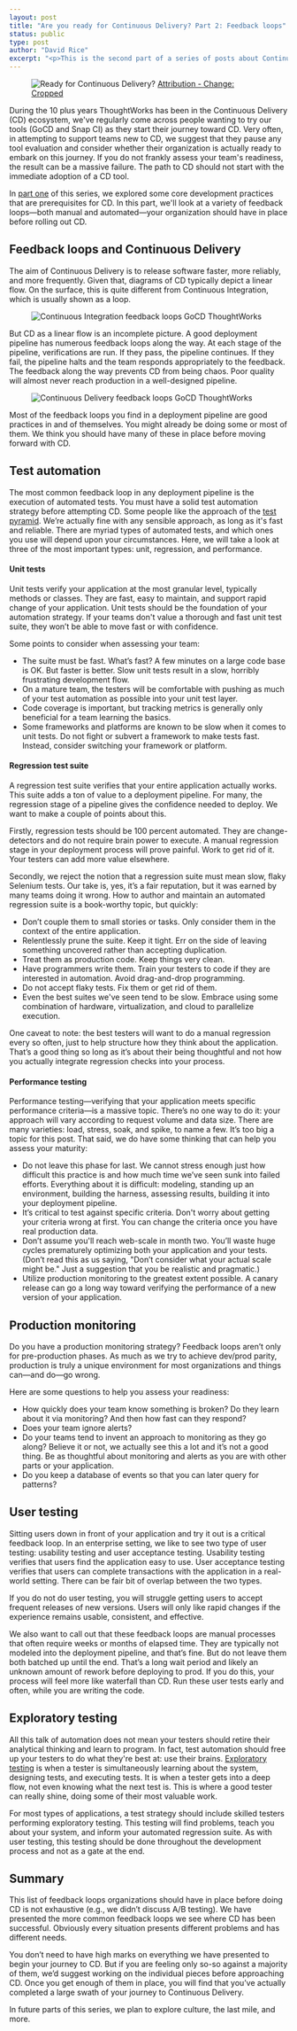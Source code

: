 ```yaml
---
layout: post
title: "Are you ready for Continuous Delivery? Part 2: Feedback loops"
status: public
type: post
author: "David Rice"
excerpt: "<p>This is the second part of a series of posts about Continuous Delivery infrastructure, culture, and process. In this post, we’ll present some of the more common feedback loops your organization should have in place to determine your readiness for Continuous Delivery.</p>"
---
```


<figure>
  <img src="/images/blog/are-you-ready-for-continuous-delivery/feedback_loops.jpg" alt="Ready for Continuous Delivery?"></img>
  <span class="attribution">
    <a target="_blank" href="https://www.flickr.com/photos/drainrat/14017306767/sizes/l">Attribution - Change: Cropped</a>
  </span>
</figure>

During the 10 plus years ThoughtWorks has been in the Continuous Delivery (CD) ecosystem, we've regularly come across
people wanting to try our tools (GoCD and Snap CI) as they start their journey toward CD. Very often, in attempting to
support teams new to CD, we suggest that they pause any tool evaluation and consider whether their organization is
actually ready to embark on this journey. If you do not frankly assess your team's readiness, the result can be a
massive failure. The path to CD should not start with the immediate adoption of a CD tool.

In [part one](/2016/01/25/are-you-ready-for-continuous-delivery.html) of this series, we explored some core development
practices that are prerequisites for CD. In this part, we'll look at a variety of feedback loops—both manual and
automated—your organization should have in place before rolling out CD.


## Feedback loops and Continuous Delivery

The aim of Continuous Delivery is to release software faster, more reliably, and more frequently. Given that, diagrams
of CD typically depict a linear flow. On the surface, this is quite different from Continuous Integration, which is
usually shown as a loop.

<figure>
  <img src="/images/blog/are-you-ready-for-continuous-delivery/gocd_thoughtworks_continuous_integration_feedback_loops.png"
    alt="Continuous Integration feedback loops GoCD ThoughtWorks" class="size_medium"></img>
</figure>

But CD as a linear flow is an incomplete picture. A good deployment pipeline has numerous feedback loops along the
way. At each stage of the pipeline, verifications are run. If they pass, the pipeline continues. If they fail, the
pipeline halts and the team responds appropriately to the feedback. The feedback along the way prevents CD from being
chaos. Poor quality will almost never reach production in a well-designed pipeline.

<figure>
  <img src="/images/blog/are-you-ready-for-continuous-delivery/gocd_thoughtworks_continuous_delivery_feedback_loops.png"
    alt="Continuous Delivery feedback loops GoCD ThoughtWorks" class="size_medium_large"></img>
</figure>

Most of the feedback loops you find in a deployment pipeline are good practices in and of themselves. You might already
be doing some or most of them. We think you should have many of these in place before moving forward with CD.

## Test automation

The most common feedback loop in any deployment pipeline is the execution of automated tests. You must have a solid test
automation strategy before attempting CD. Some people like the approach of the
[test pyramid](http://martinfowler.com/bliki/TestPyramid.html). We’re actually fine with any sensible approach, as long
as it's fast and reliable. There are myriad types of automated tests, and which ones you use will depend upon your
circumstances. Here, we will take a look at three of the most important types: unit, regression, and performance.

#### Unit tests

Unit tests verify your application at the most granular level, typically methods or classes. They are fast, easy to
maintain, and support rapid change of your application. Unit tests should be the foundation of your automation
strategy. If your teams don't value a thorough and fast unit test suite, they won’t be able to move fast or with
confidence.

Some points to consider when assessing your team:

- The suite must be fast. What’s fast? A few minutes on a large code base is OK. But faster is better. Slow unit tests
  result in a slow, horribly frustrating development flow.
- On a mature team, the testers will be comfortable with pushing as much of your test automation as possible into your
  unit test layer.
- Code coverage is important, but tracking metrics is generally only beneficial for a team learning the basics.
- Some frameworks and platforms are known to be slow when it comes to unit tests. Do not fight or subvert a framework to
  make tests fast. Instead, consider switching your framework or platform.

#### Regression test suite

A regression test suite verifies that your entire application actually works. This suite adds a ton of value to a
deployment pipeline. For many, the regression stage of a pipeline gives the confidence needed to deploy. We want to make
a couple of points about this.

Firstly, regression tests should be 100 percent automated. They are change-detectors and do not require brain power to
execute. A manual regression stage in your deployment process will prove painful. Work to get rid of it. Your testers
can add more value elsewhere.

Secondly, we reject the notion that a regression suite must mean slow, flaky Selenium tests. Our take is, yes, it’s a
fair reputation, but it was earned by many teams doing it wrong. How to author and maintain an automated regression
suite is a book-worthy topic, but quickly:

- Don’t couple them to small stories or tasks. Only consider them in the context of the entire application.
- Relentlessly prune the suite. Keep it tight. Err on the side of leaving something uncovered rather than accepting
  duplication.
- Treat them as production code. Keep things very clean.
- Have programmers write them. Train your testers to code if they are interested in automation. Avoid drag-and-drop
  programming.
- Do not accept flaky tests. Fix them or get rid of them.
- Even the best suites we've seen tend to be slow. Embrace using some combination of hardware, virtualization, and cloud
  to parallelize execution.

One caveat to note: the best testers will want to do a manual regression every so often, just to help structure how they
think about the application. That’s a good thing so long as it’s about their being thoughtful and not how you actually
integrate regression checks into your process.

#### Performance testing

Performance testing—verifying that your application meets specific performance criteria—is a massive topic. There’s no
one way to do it: your approach will vary according to request volume and data size. There are many varieties: load,
stress, soak, and spike, to name a few. It’s too big a topic for this post. That said, we do have some thinking that can
help you assess your maturity:

- Do not leave this phase for last. We cannot stress enough just how difficult this practice is and how much time we’ve
  seen sunk into failed efforts. Everything about it is difficult: modeling, standing up an environment, building the
  harness, assessing results, building it into your deployment pipeline.
- It’s critical to test against specific criteria. Don't worry about getting your criteria wrong at first. You can change
  the criteria once you have real production data.
- Don’t assume you'll reach web-scale in month two. You’ll waste huge cycles prematurely optimizing both your application
  and your tests. (Don’t read this as us saying, "Don’t consider what your actual scale might be." Just a suggestion that
  you be realistic and pragmatic.)
- Utilize production monitoring to the greatest extent possible. A canary release can go a long way toward verifying the
  performance of a new version of your application.

## Production monitoring

Do you have a production monitoring strategy? Feedback loops aren’t only for pre-production phases. As much as we try to
achieve dev/prod parity, production is truly a unique environment for most organizations and things can—and do—go wrong.

Here are some questions to help you assess your readiness:

- How quickly does your team know something is broken? Do they learn about it via monitoring? And then how fast can they
  respond?
- Does your team ignore alerts?
- Do your teams tend to invent an approach to monitoring as they go along? Believe it or not, we actually see this a lot
  and it’s not a good thing. Be as thoughtful about monitoring and alerts as you are with other parts or your application.
- Do you keep a database of events so that you can later query for patterns?

## User testing

Sitting users down in front of your application and try it out is a critical feedback loop. In an enterprise setting, we
like to see two type of user testing: usability testing and user acceptance testing. Usability testing verifies that
users find the application easy to use. User acceptance testing verifies that users can complete transactions with the
application in a real-world setting. There can be fair bit of overlap between the two types.

If you do not do user testing, you will struggle getting users to accept frequent releases of new versions. Users will
only like rapid changes if the experience remains usable, consistent, and effective.

We also want to call out that these feedback loops are manual processes that often require weeks or months of elapsed
time. They are typically not modeled into the deployment pipeline, and that’s fine. But do not leave them both batched
up until the end. That’s a long wait period and likely an unknown amount of rework before deploying to prod. If you do
this, your process will feel more like waterfall than CD. Run these user tests early and often, while you are writing
the code.

## Exploratory testing

All this talk of automation does not mean your testers should retire their analytical thinking and learn to program. In
fact, test automation should free up your testers to do what they're best at: use their
brains. [Exploratory testing](http://testobsessed.com/2006/04/rigorous-exploratory-testing/) is when a tester is
simultaneously learning about the system, designing tests, and executing tests. It is when a tester gets into a deep
flow, not even knowing what the next test is. This is where a good tester can really shine, doing some of their most
valuable work.

For most types of applications, a test strategy should include skilled testers performing exploratory testing. This
testing will find problems, teach you about your system, and inform your automated regression suite. As with user
testing, this testing should be done throughout the development process and not as a gate at the end.

## Summary

This list of feedback loops organizations should have in place before doing CD is not exhaustive (e.g., we didn’t
discuss A/B testing). We have presented the more common feedback loops we see where CD has been successful. Obviously
every situation presents different problems and has different needs.

You don’t need to have high marks on everything we have presented to begin your journey to CD. But if you are feeling
only so-so against a majority of them, we’d suggest working on the individual pieces before approaching CD. Once you get
enough of them in place, you will find that you’ve actually completed a large swath of your journey to Continuous
Delivery.

In future parts of this series, we plan to explore culture, the last mile, and more.

<style>
  .blog .post-content ul {
    margin: -5px 0 20px 0;
    padding-left: 3em;
  }
</style>
